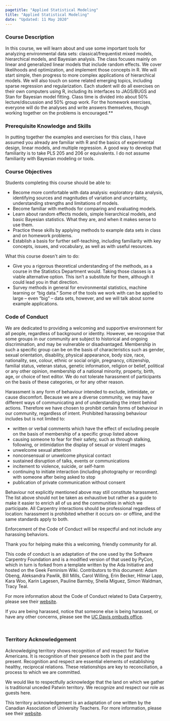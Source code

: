 ```yaml
---
pagetitle: "Applied Statistical Modeling"
title: "Applied Statistical Modeling"
date: "Updated: 11 May 2020"
---
```


### Course Description

In this course, we will learn about and use some important tools for analyzing environmental data sets: classical/frequentist mixed models, hierarchical models, and Bayesian analysis. The class focuses mainly on linear and generalized linear models that include random effects. We cover likelihoods and optimization, and implement those concepts in R. We will start simple, then progress to more complex applications of hierarchical models. We will also touch on some related emerging topics, including sparse regression and regularization. Each student will do all exercises on their own computers using R, including its interfaces to JAGS/BUGS and Stan for Bayesian model fitting. Class time is divided into about 50% lecture/discussion and 50% group work. For the homework exercises, everyone will do the analyses and write answers themselves, though working together on the problems is encouraged.**

### Prerequisite Knowledge and Skills

In putting together the examples and exercises for this class, I have assumed you already are familiar with R and the basics of experimental design, linear models, and multiple regression. A good way to develop that familiarity is to take PLS 205 and 206 or equivalents. I do not assume familiarity with Bayesian modeling or tools.

### Course Objectives

Students completing this course should be able to:

 -	Become more comfortable with data analysis: exploratory data analysis, identifying sources and magnitudes of variation and uncertainty, understanding strengths and limitations of models.
 -  Become familiar with methods for comparing and evaluating models.
 -  Learn about random effects models, simple hierarchical models, and basic Bayesian statistics. What they are, and when it makes sense to use them.
 -  Practice these skills by applying methods to example data sets in class and on homework problems.
 -  Establish a basis for further self-teaching, including familiarity with key concepts, issues, and vocabulary, as well as with useful resources. 

What this course doesn't aim to do: 

 -  Give you a rigorous theoretical understanding of the methods, as a course in the Statistics Department would. Taking those classes is a viable alternative option. This isn’t a substitute for them, although it could lead you in that direction. 
 -  Survey methods in general for environmental statistics, machine learning or “big data.” Some of the tools we work with can be applied to large – even “big” – data sets, however, and we will talk about some example applications. 


### Code of Conduct

We are dedicated to providing a welcoming and supportive environment for all people, regardless of background or identity. However, we recognise that some groups in our community are subject to historical and ongoing discrimination, and may be vulnerable or disadvantaged. Membership in such a specific group can be on the basis of characteristics such as gender, sexual orientation, disability, physical appearance, body size, race, nationality, sex, colour, ethnic or social origin, pregnancy, citizenship, familial status, veteran status, genetic information, religion or belief, political or any other opinion, membership of a national minority, property, birth, age, or choice of text editor. We do not tolerate harassment of participants on the basis of these categories, or for any other reason.

Harassment is any form of behaviour intended to exclude, intimidate, or cause discomfort. Because we are a diverse community, we may have different ways of communicating and of understanding the intent behind actions. Therefore we have chosen to prohibit certain forms of behaviour in our community, regardless of intent. Prohibited harassing behaviour includes but is not limited to:

* written or verbal comments which have the effect of excluding people on the basis of membership of a specific group listed above
* causing someone to fear for their safety, such as through stalking, following, or intimidation
the display of sexual or violent images
* unwelcome sexual attention
* nonconsensual or unwelcome physical contact
* sustained disruption of talks, events or communications
* incitement to violence, suicide, or self-harm
* continuing to initiate interaction (including photography or recording) with someone after being asked to stop
* publication of private communication without consent

Behaviour not explicitly mentioned above may still constitute harassment. The list above should not be taken as exhaustive but rather as a guide to make it easier to enrich all of us and the communities in which we participate. All Carpentry interactions should be professional regardless of location: harassment is prohibited whether it occurs on- or offline, and the same standards apply to both.

Enforcement of the Code of Conduct will be respectful and not include any harassing behaviors.

Thank you for helping make this a welcoming, friendly community for all.

This code of conduct is an adaptation of the one used by the Software Carpentry Foundation and is a modified version of that used by PyCon, which in turn is forked from a template written by the Ada Initiative and hosted on the Geek Feminism Wiki. Contributors to this document: Adam Obeng, Aleksandra Pawlik, Bill Mills, Carol Willing, Erin Becker, Hilmar Lapp, Kara Woo, Karin Lagesen, Pauline Barmby, Sheila Miguez, Simon Waldman, Tracy Teal.

For more information about the Code of Conduct related to Data Carpentry, please see their [website](http://www.datacarpentry.org/code-of-conduct/).

If you are being harassed, notice that someone else is being harassed, or have any other concerns, please see the [UC Davis ombuds office](http://ombuds.ucdavis.edu/).

<br>

### Territory Acknowledgement

Acknowledging territory shows recognition of and respect for Native Americans. It is recognition of their presence both in the past and the present. Recognition and respect are essential elements of establishing healthy, reciprocal relations. These relationships are key to reconciliation, a process to which we are committed.

We would like to respectfully acknowledge that the land on which we gather is traditional unceded Patwin territory. We recognize and respect our role as guests here.

This territory acknowledgement is an adaptation of one written by the Canadian Association of University Teachers. For more information, please see their [website](https://www.caut.ca/content/guide-acknowledging-first-peoples-traditional-territory).
